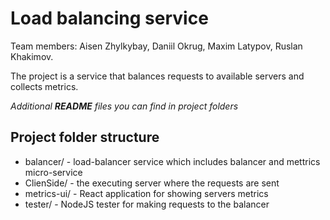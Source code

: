 # Load balancing service

Team members: Aisen Zhylkybay, Daniil Okrug, Maxim Latypov, Ruslan Khakimov.

The project is a service that balances requests to available servers and collects metrics.

*Additional **README** files you can find in project folders*

## Project folder structure

* balancer/ - load-balancer service which includes balancer and mettrics micro-service
* ClienSide/ - the executing server where the requests are sent
* metrics-ui/ - React application for showing servers metrics
* tester/ - NodeJS tester for making requests to the balancer